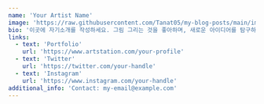 ```yaml
---
name: 'Your Artist Name'
image: 'https://raw.githubusercontent.com/Tanat05/my-blog-posts/main/images/my-avatar.png'
bio: '이곳에 자기소개를 작성하세요. 그림 그리는 것을 좋아하며, 새로운 아이디어를 탐구하는 것을 즐깁니다.'
links:
  - text: 'Portfolio'
    url: 'https://www.artstation.com/your-profile'
  - text: 'Twitter'
    url: 'https://twitter.com/your-handle'
  - text: 'Instagram'
    url: 'https://www.instagram.com/your-handle'
additional_info: 'Contact: my-email@example.com'
---
```

